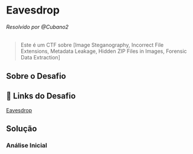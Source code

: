 # Eavesdrop
###### Resolvido por @Cubano2
> Este é um CTF sobre [Image Steganography, Incorrect File Extensions, Metadata Leakage, Hidden ZIP Files in Images, Forensic Data Extraction]  

## Sobre o Desafio  


## 🔗 Links do Desafio
[Eavesdrop](https://play.picoctf.org/practice/challenge/264) <br>


## Solução  



### Análise Inicial  

